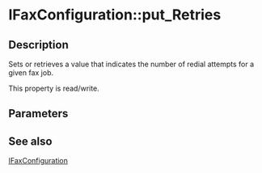 # IFaxConfiguration::put_Retries

## Description

Sets or retrieves a value that indicates the number of redial attempts for a given fax job.

This property is read/write.

## Parameters

## See also

[IFaxConfiguration](https://learn.microsoft.com/previous-versions/windows/desktop/api/faxcomex/nn-faxcomex-ifaxconfiguration)